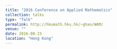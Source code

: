 ```yaml
---
title: "2016 Conference on Applied Mathematics"
collection: talks
type: "Talk"
permalink: http://hkumath.hku.hk/~ghan/WAM/
venue: ""
date: 2016-08-23
location: "Hong Kong"
---
```


